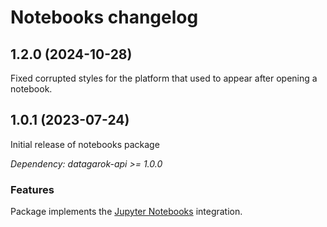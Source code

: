 # Notebooks changelog

## 1.2.0 (2024-10-28)

Fixed corrupted styles for the platform that used to appear after opening a notebook.

## 1.0.1 (2023-07-24)

Initial release of notebooks package

*Dependency: datagarok-api >= 1.0.0*

### Features

Package implements the [Jupyter Notebooks](https://jupyter.org/) integration.
